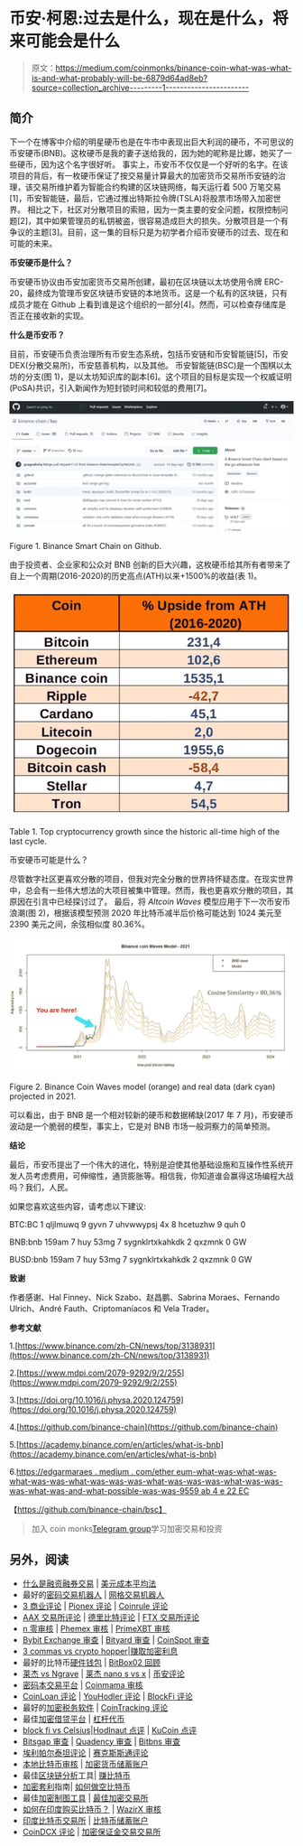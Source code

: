 # 币安·柯恩:过去是什么，现在是什么，将来可能会是什么

> 原文：<https://medium.com/coinmonks/binance-coin-what-was-what-is-and-what-probably-will-be-6879d64ad8eb?source=collection_archive---------1----------------------->

## **简介**

下一个在博客中介绍的明星硬币也是在牛市中表现出巨大利润的硬币，不可思议的币安硬币(BNB)。这枚硬币是我的妻子送给我的，因为她的昵称是比娜，她买了一些硬币，因为这个名字很好听。
事实上，币安币不仅仅是一个好听的名字。在该项目的背后，有一枚硬币保证了按交易量计算最大的加密货币交易所币安链的治理，该交易所维护着为智能合约构建的区块链网络，每天运行着 500 万笔交易[1]，币安智能链，最后，它通过推出特斯拉令牌(TSLA)将股票市场带入加密世界。
相比之下，社区对分散项目的索赔，因为一类主要的安全问题，权限控制问题[2]，其中如果管理员的私钥被盗，很容易造成巨大的损失。分散项目是一个有争议的主题[3]。目前，这一集的目标只是为初学者介绍币安硬币的过去、现在和可能的未来。

**币安硬币是什么？**

币安硬币协议由币安加密货币交易所创建，最初在区块链以太坊使用令牌 ERC-20，最终成为管理币安区块链币安链的本地货币。这是一个私有的区块链，只有成员才能在 Github 上看到谁是这个组织的一部分[4]。然而，可以检查存储库是否正在接收新的实现。

**什么是币安币？**

目前，币安硬币负责治理所有币安生态系统，包括币安链和币安智能链[5]，币安 DEX(分散交易所)，币安慈善机构，以及其他。
币安智能链(BSC)是一个围棋以太坊的分支(图 1)，是以太坊知识库的副本[6]。这个项目的目标是实现一个权威证明(PoSA)共识，引入新闻作为短封锁时间和较低的费用[7]。

![](img/c71301814300539632f557f18daa60bf.png)

Figure 1\. Binance Smart Chain on Github.

由于投资者、企业家和公众对 BNB 创新的巨大兴趣，这枚硬币给其所有者带来了自上一个周期(2016-2020)的历史高点(ATH)以来+1500%的收益(表 1)。

![](img/bf99a975916864a022dd8fb388a92815.png)

Table 1\. Top cryptocurrency growth since the historic all-time high of the last cycle.

币安硬币可能是什么？

尽管数字社区更喜欢分散的项目，但我对完全分散的世界持怀疑态度。在现实世界中，总会有一些伟大想法的大项目被集中管理。然而，我也更喜欢分散的项目，其原因在引言中已经探讨过了。
最后，将 *Altcoin Waves* 模型应用于下一次币安币浪潮(图 2)，根据该模型预测 2020 年比特币减半后价格可能达到 1024 美元至 2390 美元之间，余弦相似度 80.36%。

![](img/3e2c68eaa3c8699331706474e8b63af2.png)

Figure 2\. Binance Coin Waves model (orange) and real data (dark cyan) projected in 2021.

可以看出，由于 BNB 是一个相对较新的硬币和数据稀缺(2017 年 7 月)，币安硬币波动是一个脆弱的模型，事实上，它是对 BNB 市场一般洞察力的简单预测。

**结论**

最后，币安币提出了一个伟大的进化，特别是迫使其他基础设施和互操作性系统开发人员考虑费用，可伸缩性，通货膨胀等。相信我，你知道谁会赢得这场编程大战吗？我们，人民。

如果您喜欢这些内容，请考虑以下建议:

BTC:BC 1 qljlmuwq 9 gyvn 7 uhvwwypsj 4x 8 hcetuzhw 9 quh 0

BNB:bnb 159am 7 huy 53mg 7 sygnklrtxkahkdk 2 qxzmnk 0 GW

BUSD:bnb 159am 7 huy 53mg 7 sygnklrtxkahkdk 2 qxzmnk 0 GW

**致谢**

作者感谢、Hal Finney、Nick Szabo、赵昌鹏、Sabrina Moraes、Fernando Ulrich、André Fauth、Criptomaníacos 和 Vela Trader。

**参考文献**

1.[https://www.binance.com/zh-CN/news/top/3138931](https://www.binance.com/zh-CN/news/top/3138931)

2.[https://www.mdpi.com/2079-9292/9/2/255](https://www.mdpi.com/2079-9292/9/2/255)

3.[https://doi.org/10.1016/j.physa.2020.124759](https://doi.org/10.1016/j.physa.2020.124759)

4.[https://github.com/binance-chain](https://github.com/binance-chain)

5.[https://academy.binance.com/en/articles/what-is-bnb](https://academy.binance.com/en/articles/what-is-bnb)

6.[https://edgarmaraes . medium . com/ether eum-what-was-what-was-what-was-was-what-was-was-was-what-was-was-was-what-was-was-was-what-was-and-what-possible-was-was-9559 ab 4 e 22 EC](https://edgarmoraes.medium.com/ethereum-what-was-what-is-and-what-probably-will-be-9559ab4e22ec)

【https://github.com/binance-chain/bsc】

> 加入 coin monks[Telegram group](https://t.me/joinchat/PmKOYQ9NNKZlZGNl)学习加密交易和投资

## 另外，阅读

*   [什么是融资融券交易](https://blog.coincodecap.com/margin-trading) | [美元成本平均法](https://blog.coincodecap.com/dca)
*   最好的[密码交易机器人](/coinmonks/crypto-trading-bot-c2ffce8acb2a) | [网格交易机器人](https://blog.coincodecap.com/grid-trading)
*   [3 商业评论](/coinmonks/3commas-review-an-excellent-crypto-trading-bot-2020-1313a58bec92) | [Pionex 评论](/coinmonks/pionex-review-exchange-with-crypto-trading-bot-1e459d0191ea) | [Coinrule 评论](/coinmonks/coinrule-review-2021-a-beginner-friendly-crypto-trading-bot-daf0504848ba)
*   [AAX 交易所评论](/coinmonks/aax-exchange-review-2021-67c5ea09330c) | [德里比特评论](/coinmonks/deribit-review-options-fees-apis-and-testnet-2ca16c4bbdb2) | [FTX 交易所评论](/coinmonks/ftx-crypto-exchange-review-53664ac1198f)
*   [n 零审核](/coinmonks/ngrave-zero-review-c465cf8307fc) | [Phemex 审核](/coinmonks/phemex-review-4cfba0b49e28) | [PrimeXBT 审核](/coinmonks/primexbt-review-88e0815be858)
*   [Bybit Exchange 审查](/coinmonks/bybit-exchange-review-dbd570019b71) | [Bityard 审查](/coinmonks/bityard-review-7d104239be35) | [CoinSpot 审查](https://blog.coincodecap.com/coinspot-review)
*   [3 commas vs crypto hopper](/coinmonks/3commas-vs-pionex-vs-cryptohopper-best-crypto-bot-6a98d2baa203)|[赚取加密利息](/coinmonks/earn-crypto-interest-b10b810fdda3)
*   最好的比特币[硬件钱包](/coinmonks/the-best-cryptocurrency-hardware-wallets-of-2020-e28b1c124069?source=friends_link&sk=324dd9ff8556ab578d71e7ad7658ad7c) | [BitBox02 回顾](/coinmonks/bitbox02-review-your-swiss-bitcoin-hardware-wallet-c36c88fff29)
*   [莱杰 vs Ngrave](/coinmonks/ledger-vs-ngrave-zero-7e40f0c1d694) | [莱杰 nano s vs x](/coinmonks/ledger-nano-s-vs-x-battery-hardware-price-storage-59a6663fe3b0) | [币安评论](/coinmonks/binance-review-ee10d3bf3b6e)
*   [密码本交易平台](/coinmonks/top-10-crypto-copy-trading-platforms-for-beginners-d0c37c7d698c) | [Coinmama 审核](/coinmonks/coinmama-review-ace5641bde6e)
*   [CoinLoan 评论](/coinmonks/coinloan-review-18128b9badc4) | [YouHodler 评论](/coinmonks/youhodler-4-easy-ways-to-make-money-98969b9689f2) | [BlockFi 评论](/coinmonks/blockfi-review-53096053c097)
*   最好的[加密税务软件](/coinmonks/best-crypto-tax-tool-for-my-money-72d4b430816b) | [CoinTracking 评论](/coinmonks/cointracking-review-a-reliable-cryptocurrency-tax-software-5114e3eb5737)
*   最佳[加密借贷平台](/coinmonks/top-5-crypto-lending-platforms-in-2020-that-you-need-to-know-a1b675cec3fa) | [杠杆代币](/coinmonks/leveraged-token-3f5257808b22)
*   [block fi vs Celsius](/coinmonks/blockfi-vs-celsius-vs-hodlnaut-8a1cc8c26630)|[Hodlnaut 点评](/coinmonks/hodlnaut-review-best-way-to-hodl-is-to-earn-interest-on-your-bitcoin-6658a8c19edf) | [KuCoin 点评](https://blog.coincodecap.com/kucoin-review)
*   [Bitsgap 审查](/coinmonks/bitsgap-review-a-crypto-trading-bot-that-makes-easy-money-a5d88a336df2) | [Quadency 审查](/coinmonks/quadency-review-a-crypto-trading-automation-platform-3068eaa374e1) | [Bitbns 审查](/coinmonks/bitbns-review-38256a07e161)
*   [埃利帕尔泰坦评论](/coinmonks/ellipal-titan-review-85e9071dd029) | [赛克斯斯通评论](/coinmonks/secux-stone-hardware-wallet-review-15-discount-coupon-2020-7577032faa6e)
*   [本地比特币审核](/coinmonks/localbitcoins-review-6cc001c6ed56) | [加密货币储蓄账户](https://blog.coincodecap.com/cryptocurrency-savings-accounts)
*   最佳[区块链分析](https://bitquery.io/blog/best-blockchain-analysis-tools-and-software)工具| [赚比特币](/coinmonks/earn-bitcoin-6e8bd3c592d9)
*   [加密套利](/coinmonks/crypto-arbitrage-guide-how-to-make-money-as-a-beginner-62bfe5c868f6)指南| [如何做空比特币](/coinmonks/how-to-short-bitcoin-568a2d0b4ae5)
*   最佳[加密制图工具](/coinmonks/what-are-the-best-charting-platforms-for-cryptocurrency-trading-85aade584d80) | [最佳加密交易所](/coinmonks/crypto-exchange-dd2f9d6f3769)
*   [如何在印度购买比特币？](/coinmonks/buy-bitcoin-in-india-feb50ddfef94) | [WazirX 审核](/coinmonks/wazirx-review-5c811b074f5b)
*   [印度比特币交易所](/coinmonks/bitcoin-exchange-in-india-7f1fe79715c9) | [比特币储蓄账户](/coinmonks/bitcoin-savings-account-e65b13f92451)
*   [CoinDCX 评论](/coinmonks/coindcx-review-8444db3621a2) | [加密保证金交易交易所](https://blog.coincodecap.com/crypto-margin-trading-exchanges)
